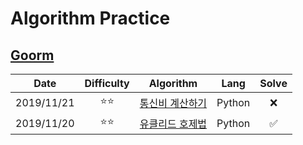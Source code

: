 # Algorithm Practice

## [Goorm](https://level.goorm.io/)


|    Date    |   Difficulty   |                          Algorithm                          |  Lang  | Solve |
| :--------: | :------------: | :---------------------------------------------------------: | :----: | :---: |
| 2019/11/21 | :star::star: | [통신비 계산하기](./goorm/not-yet/통신비%20계산하기/README.md) |   Python   |   ❌   |
| 2019/11/20 | :star::star: | [유클리드 호제법](./goorm/solved/유클리드%20호제법/README.md) |   Python   |   ✅   |
